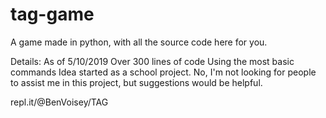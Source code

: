 # tag-game
A game made in python, with all the source code here for you.

Details:
As of 5/10/2019
Over 300 lines of code
Using the most basic commands
Idea started as a school project.
No, I'm not looking for people to assist me in this project, but suggestions
would be helpful.

repl.it/@BenVoisey/TAG

